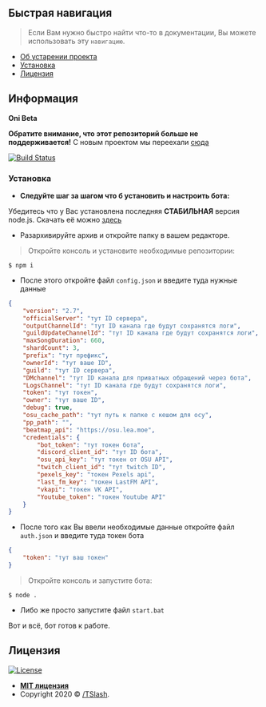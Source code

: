 ## Быстрая навигация

> Если Вам нужно быстро найти что-то в документации, Вы можете использовать эту `навигацию`.

- [Об устарении проекта](#Информация)
- [Установка](#Установка)
- [Лицензия](#Лицензия)


## Информация

**Oni Beta**

**Обратите внимание, что этот репозиторий больше не поддерживается!**
С новым проектом мы переехали <a href="https://github.com/TFlashgamer/oni-stable" target="_blank">сюда</a>

[![Build Status](http://img.shields.io/travis/badges/badgerbadgerbadger.svg?style=flat-square)](https://travis-ci.org/badges/badgerbadgerbadger)


### Установка

- **Следуйте шаг за шагом что б установить и настроить бота:**

 Убедитесь что у Вас установлена последняя **СТАБИЛЬНАЯ** версия node.js.
 Скачать её можно <a href="https://nodejs.org/uk/" target="_blank">здесь</a>

- Разархивируйте архив и откройте папку в вашем редакторе.

> Откройте консоль и установите необходимые репозитории: 
```shell
$ npm i
```

- После этого откройте файл `config.json` и введите туда нужные данные

```json
{
	"version": "2.7",
	"officialServer": "тут ID сервера",
	"outputChannelId": "тут ID канала где будут сохранятся логи",
	"guildUpdateChannelId": "тут ID канала где будут сохранятся логи",
	"maxSongDuration": 660,
	"shardCount": 3,
	"prefix": "тут префикс",
	"ownerId": "тут ваше ID",
	"guild": "тут ID сервера",
	"DMchannel": "тут ID канала для приватных обращений через бота",
	"LogsChannel": "тут ID канала где будут сохранятся логи",
	"token": "тут токен",
	"owner": "тут ваше ID",
	"debug": true,
	"osu_cache_path": "тут путь к папке с кешом для осу",
	"pp_path": "",
	"beatmap_api": "https://osu.lea.moe",
	"credentials": {
		"bot_token": "тут токен бота",
		"discord_client_id": "тут ID бота",
		"osu_api_key": "тут токен от OSU API",
		"twitch_client_id": "тут twitch ID",
		"pexels_key": "токен Pexels api",
		"last_fm_key": "токен LastFM API",
		"vkapi": "токен VK API",
		"Youtube_token": "токен Youtube API"
	}
}
```

- После того как Вы ввели необходимые данные откройте файл `auth.json` и введите туда токен бота

```json
{
	"token": "тут ваш токен"
}
```

> Откройте консоль и запустите бота:
 ```shell
$ node .
```
- Либо же просто запустите файл `start.bat`

Вот и всё, бот готов к работе.

## Лицензия

[![License](http://img.shields.io/:license-mit-blue.svg?style=flat-square)](http://badges.mit-license.org)

- **[MIT лицензия](http://opensource.org/licenses/mit-license.php)**
- Copyright 2020 © <a href="https://tflashgamer.github.io/" target="_blank">/TSlash</a>.

